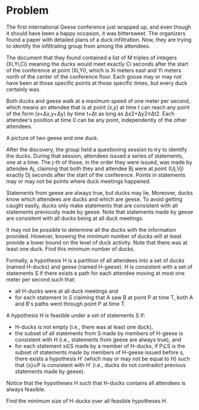 # Problem

The first international Geese conference just wrapped up, and even though it should have been a happy occasion, it was bittersweet. The organizers found a paper with detailed plans of a duck infiltration. Now, they are trying to identify the infiltrating group from among the attendees.

The document that they found contained a list of M triples of integers (Xi,Yi,Ci) meaning the ducks would meet exactly Ci seconds after the start of the conference at point (Xi,Yi), which is Xi meters east and Yi meters north of the center of the conference floor. Each goose may or may not have been at those specific points at those specific times, but every duck certainly was.

Both ducks and geese walk at a maximum speed of one meter per second, which means an attendee that is at point (x,y) at time t can reach any point of the form (x+Δx,y+Δy) by time t+Δt as long as Δx2+Δy2≤Δt2. Each attendee's position at time 0 can be any point, independently of the other attendees.

A picture of two geese and one duck.

After the discovery, the group held a questioning session to try to identify the ducks. During that session, attendees issued a series of statements, one at a time. The j-th of those, in the order they were issued, was made by attendee Aj, claiming that both they and attendee Bj were at point (Uj,Vj) exactly Dj seconds after the start of the conference. Points in statements may or may not be points where duck meetings happened.

Statements from geese are always true, but ducks may lie. Moreover, ducks know which attendees are ducks and which are geese. To avoid getting caught easily, ducks only make statements that are consistent with all statements previously made by geese. Note that statements made by geese are consistent with all ducks being at all duck meetings.

It may not be possible to determine all the ducks with the information provided. However, knowing the minimum number of ducks will at least provide a lower bound on the level of duck activity. Note that there was at least one duck. Find this minimum number of ducks.

Formally, a hypothesis H is a partition of all attendees into a set of ducks (named H-ducks) and geese (named H-geese). H is consistent with a set of statements S if there exists a path for each attendee moving at most one meter per second such that:

- all H-ducks were at all duck meetings and
- for each statement in S claiming that A saw B at point P at time T, both A and B⁠'s paths went through point P at time T.

A hypothesis H is feasible under a set of statements S if:

- H-ducks is not empty (i.e., there was at least one duck),
- the subset of all statements from S made by members of H-geese is consistent with H
(i.e., statements from geese are always true), and
- for each statement s∈S made by a member of H-ducks, if P⊆S is the subset of statements made by members of H-geese issued before s, there exists a hypothesis H′ (which may or may not be equal to H) such that {s}∪P is consistent with H′ (i.e., ducks do not contradict previous statements made by geese).

Notice that the hypotheses H such that H-ducks contains all attendees is always feasible.

Find the minimum size of H-ducks over all feasible hypotheses H.
